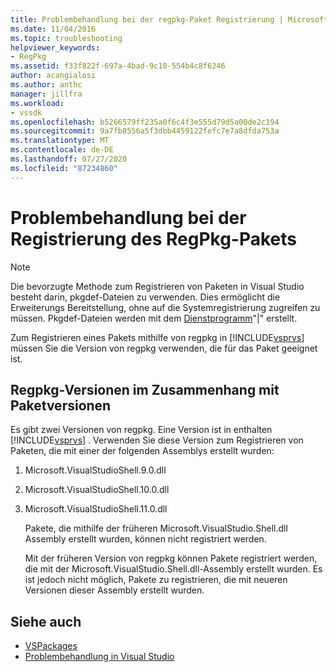 ```yaml
---
title: Problembehandlung bei der regpkg-Paket Registrierung | Microsoft-Dokumentation
ms.date: 11/04/2016
ms.topic: troubleshooting
helpviewer_keywords:
- RegPkg
ms.assetid: f33f822f-697a-4bad-9c10-554b4c8f6246
author: acangialosi
ms.author: anthc
manager: jillfra
ms.workload:
- vssdk
ms.openlocfilehash: b5266579ff235a0f6c4f3e555d79d5a00de2c194
ms.sourcegitcommit: 9a7fb8556a5f3dbb4459122fefc7e7a8dfda753a
ms.translationtype: MT
ms.contentlocale: de-DE
ms.lasthandoff: 07/27/2020
ms.locfileid: "87234860"
---
```

# <a name="troubleshooting-regpkg-package-registration"></a>Problembehandlung bei der Registrierung des RegPkg-Pakets
> [!NOTE]
> Die bevorzugte Methode zum Registrieren von Paketen in Visual Studio besteht darin, pkgdef-Dateien zu verwenden. Dies ermöglicht die Erweiterungs Bereitstellung, ohne auf die Systemregistrierung zugreifen zu müssen. Pkgdef-Dateien werden mit dem [Dienstprogramm](../../extensibility/internals/createpkgdef-utility.md)"|" erstellt.

 Zum Registrieren eines Pakets mithilfe von regpkg in [!INCLUDE[vsprvs](../../code-quality/includes/vsprvs_md.md)] müssen Sie die Version von regpkg verwenden, die für das Paket geeignet ist.

## <a name="regpkg-versions-related-to-package-versions"></a>Regpkg-Versionen im Zusammenhang mit Paketversionen
 Es gibt zwei Versionen von regpkg. Eine Version ist in enthalten [!INCLUDE[vsprvs](../../code-quality/includes/vsprvs_md.md)] . Verwenden Sie diese Version zum Registrieren von Paketen, die mit einer der folgenden Assemblys erstellt wurden:

1. Microsoft.VisualStudioShell.9.0.dll

2. Microsoft.VisualStudioShell.10.0.dll

3. Microsoft.VisualStudioShell.11.0.dll

   Pakete, die mithilfe der früheren Microsoft.VisualStudio.Shell.dll Assembly erstellt wurden, können nicht registriert werden.

   Mit der früheren Version von regpkg können Pakete registriert werden, die mit der Microsoft.VisualStudio.Shell.dll-Assembly erstellt wurden. Es ist jedoch nicht möglich, Pakete zu registrieren, die mit neueren Versionen dieser Assembly erstellt wurden.

## <a name="see-also"></a>Siehe auch
- [VSPackages](../../extensibility/internals/vspackages.md)
- [Problembehandlung in Visual Studio](/troubleshoot/visualstudio/welcome-visual-studio/)
